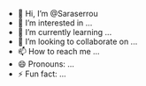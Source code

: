 - 👋 Hi, I’m @Saraserrou
- 👀 I’m interested in ...
- 🌱 I’m currently learning ...
- 💞️ I’m looking to collaborate on ...
- 📫 How to reach me ...
- 😄 Pronouns: ...
- ⚡ Fun fact: ...

<!---
Saraserrou/Saraserrou is a ✨ special ✨ repository because its `README.md` (this file) appears on your GitHub profile.
You can click the Preview link to take a look at your changes.
--->
